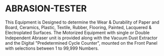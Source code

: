 # ABRASION-TESTER
This Equipment is Designed to determine the Wear &amp; Durability of Paper and Board, Ceramics, Plastic, Textile, Rubber, Flooring, Painted, Lacquered &amp; Electroplated Surfaces.  The Motorized Equipment with single or Double Independent Abraser unit is provided along with the Vacuum Dust Extractor and the Digital "Predetermined Cycle Counter", mounted on the Front Panel with selections between 1 to 99,999 Numbers.
